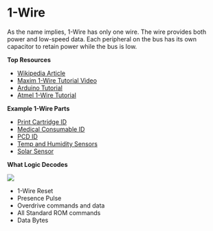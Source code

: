 # 1-Wire

As the name implies, 1-Wire has only one wire. The wire provides both power and low-speed data. Each peripheral on the bus has its own capacitor to retain power while the bus is low.

**Top Resources**

* [Wikipedia Article](http://en.wikipedia.org/wiki/1-Wire)
* [Maxim 1-Wire Tutorial Video](http://www.maximintegrated.com/products/1-wire/flash/overview/)
* [Arduino Tutorial](http://playground.arduino.cc/Learning/OneWire)
* [Atmel 1-Wire Tutorial](http://www.atmel.com/images/doc2579.pdf)

**Example 1-Wire Parts**

* [Print Cartridge ID](http://www.maximintegrated.com/products/1-wire/consumable_print.cfm)
* [Medical Consumable ID](http://www.maximintegrated.com/products/1-wire/consumable_medical.cfm)
* [PCD ID](http://www.maximintegrated.com/products/1-wire/pcb_id_authentication.cfm)
* [Temp and Humidity Sensors](http://www.datanab.com/sensors/sensors_1wire.php)
* [Solar Sensor](http://www.hobby-boards.com/store/products/Solar-Radiation-Detector.html)

**What Logic Decodes**

[ ![](https://trello-attachments.s3.amazonaws.com/57215da0d6b19b4ab3609e8c/1478x141/b9d54ec7b7e2f0bbdba9185165def8d2/1wire.png) ](https://trello-attachments.s3.amazonaws.com/57215da0d6b19b4ab3609e8c/1478x141/b9d54ec7b7e2f0bbdba9185165def8d2/1wire.png)

* 1-Wire Reset
* Presence Pulse
* Overdrive commands and data
* All Standard ROM commands
* Data Bytes

